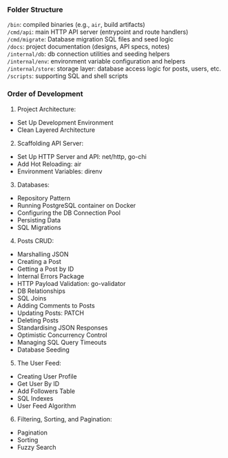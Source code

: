 ### Folder Structure

`/bin`: compiled binaries (e.g., `air`, build artifacts) <br />
`/cmd/api`: main HTTP API server (entrypoint and route handlers) <br />
`/cmd/migrate`: Database migration SQL files and seed logic <br />
`/docs`: project documentation (designs, API specs, notes) <br />
`/internal/db`: db connection utilities and seeding helpers <br />
`/internal/env`: environment variable configuration and helpers <br />
`/internal/store`: storage layer: database access logic for posts, users, etc. <br />
`/scripts`: supporting SQL and shell scripts <br />

### Order of Development

1. Project Architecture:

- Set Up Development Environment
- Clean Layered Architecture

2. Scaffolding API Server:

- Set Up HTTP Server and API: net/http, go-chi
- Add Hot Reloading: air
- Environment Variables: direnv

3. Databases:

- Repository Pattern
- Running PostgreSQL container on Docker
- Configuring the DB Connection Pool
- Persisting Data
- SQL Migrations

4. Posts CRUD:

- Marshalling JSON
- Creating a Post
- Getting a Post by ID
- Internal Errors Package
- HTTP Payload Validation: go-validator
- DB Relationships
- SQL Joins
- Adding Comments to Posts
- Updating Posts: PATCH
- Deleting Posts
- Standardising JSON Responses
- Optimistic Concurrency Control
- Managing SQL Query Timeouts
- Database Seeding

5. The User Feed:

- Creating User Profile
- Get User By ID
- Add Followers Table
- SQL Indexes
- User Feed Algorithm

6. Filtering, Sorting, and Pagination:

- Pagination
- Sorting
- Fuzzy Search
